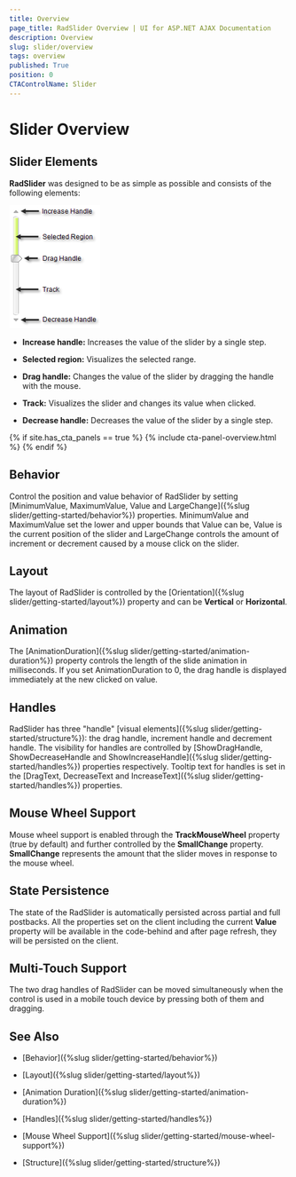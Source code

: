 ```yaml
---
title: Overview
page_title: RadSlider Overview | UI for ASP.NET AJAX Documentation
description: Overview
slug: slider/overview
tags: overview
published: True
position: 0
CTAControlName: Slider
---
```


# Slider Overview

## Slider Elements

**RadSlider** was designed to be as simple as possible and consists of the following elements:

![](images/slider-overview001.png)

* **Increase handle:** Increases the value of the slider by a single step.

* **Selected region:** Visualizes the selected range.

* **Drag handle:** Changes the value of the slider by dragging the handle with the mouse.

* **Track:** Visualizes the slider and changes its value when clicked.

* **Decrease handle:** Decreases the value of the slider by a single step.

{% if site.has_cta_panels == true %}
{% include cta-panel-overview.html %}
{% endif %}

## Behavior

Control the position and value behavior of RadSlider by setting [MinimumValue, MaximumValue, Value and LargeChange]({%slug slider/getting-started/behavior%}) properties. MinimumValue and MaximumValue set the lower and upper bounds that Value can be, Value is the current position of the slider and LargeChange controls the amount of increment or decrement caused by a mouse click on the slider.

## Layout

The layout of RadSlider is controlled by the [Orientation]({%slug slider/getting-started/layout%}) property and can be **Vertical** or **Horizontal**.

## Animation

The [AnimationDuration]({%slug slider/getting-started/animation-duration%}) property controls the length of the slide animation in milliseconds. If you set AnimationDuration to 0, the drag handle is displayed immediately at the new clicked on value.

## Handles

RadSlider has three "handle" [visual elements]({%slug slider/getting-started/structure%}): the drag handle, increment handle and decrement handle. The visibility for handles are controlled by [ShowDragHandle, ShowDecreaseHandle and ShowIncreaseHandle]({%slug slider/getting-started/handles%}) properties respectively. Tooltip text for handles is set in the [DragText, DecreaseText and IncreaseText]({%slug slider/getting-started/handles%}) properties.

## Mouse Wheel Support

Mouse wheel support is enabled through the **TrackMouseWheel** property (true by default) and further controlled by the **SmallChange** property. **SmallChange** represents the amount that the slider moves in response to the mouse wheel.

## State Persistence

The state of the RadSlider is automatically persisted across partial and full postbacks. All the properties set on the client including the current **Value** property will be available in the code-behind and after page refresh, they will be persisted on the client.

## Multi-Touch Support

The two drag handles of RadSlider can be moved simultaneously when the control is used in a mobile touch device by pressing both of them and dragging.

## See Also

 * [Behavior]({%slug slider/getting-started/behavior%})

 * [Layout]({%slug slider/getting-started/layout%})

 * [Animation Duration]({%slug slider/getting-started/animation-duration%})

 * [Handles]({%slug slider/getting-started/handles%})

 * [Mouse Wheel Support]({%slug slider/getting-started/mouse-wheel-support%})

 * [Structure]({%slug slider/getting-started/structure%})
